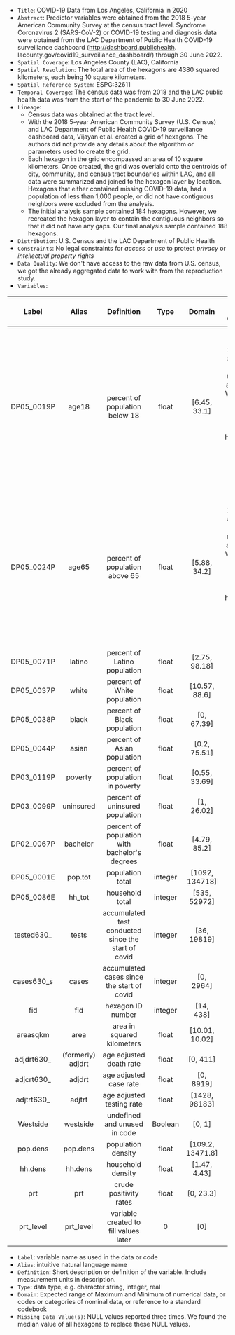 - `Title`: COVID-19 Data from Los Angeles, California in 2020
- `Abstract`: Predictor variables were obtained from the 2018 5-year American Community Survey at the census tract level. Syndrome Coronavirus 2 (SARS-CoV-2) or COVID-19 testing and diagnosis data were obtained from the LAC Department of Public Health COVID-19 surveillance dashboard (http://dashboard.publichealth. lacounty.gov/covid19_surveillance_dashboard/) through 30 June 2022.
- `Spatial Coverage`: Los Angeles County (LAC), California
- `Spatial Resolution`: The total area of the hexagons are 4380 squared kilometers, each being 10 square kilometers. 
- `Spatial Reference System`: ESPG:32611
- `Temporal Coverage`: The census data was from 2018 and the LAC public health data was from the start of the pandemic to 30 June 2022. 
- `Lineage`:
  - Census data was obtained at the tract level.
  - With the 2018 5-year American Community Survey (U.S. Census) and LAC Department of Public Health COVID-19 surveillance dashboard data, Vijayan et al. created a grid of hexagons. The authors did not provide any details about the algorithm or parameters used to create the grid.
  - Each hexagon in the grid encompassed an area of 10 square kilometers. Once created, the grid was overlaid onto the centroids of city, community, and census tract boundaries within LAC, and all data were summarized and joined to the hexagon layer by location. Hexagons that either contained missing COVID-19 data, had a population of less than 1,000 people, or did not have contiguous neighbors were excluded from the analysis.
  - The initial analysis sample contained 184 hexagons. However, we recreated the hexagon layer to contain the contiguous neighbors so that it did not have any gaps. Our final analysis sample contained 188 hexagons.
- `Distribution`: U.S. Census and the LAC Department of Public Health
- `Constraints`: No legal constraints for *access* or *use* to protect *privacy* or *intellectual property rights*
- `Data Quality`: We don't have access to the raw data from U.S. census, we got the already aggregated data to work with from the reproduction study. 
- `Variables`: 

| Label | Alias | Definition | Type | Domain | Missing Data Value(s) | Missing Data Frequency |
| :--: | :--: | :--: | :--: | :--: | :--: | :--: |
| DP05_0019P | age18 | percent of population below 18 | float | [6.45, 33.1] | FID number 19, 434, and 437 were reported as NULL. We found the median value of all hexagons to replace these NULL values. | 0.016 |
| DP05_0024P | age65 | percent of population above 65 | float | [5.88, 34.2] | FID number 19, 434, and 437 were reported as NULL. We found the median value of all hexagons to replace these NULL values. | 0.016 | 
| DP05_0071P | latino | percent of Latino population | float | [2.75, 98.18] | - | - | 
| DP05_0037P | white | percent of White population | float | [10.57, 88.6] | - | - | 
| DP05_0038P | black | percent of Black population | float | [0, 67.39] | - | - |
| DP05_0044P | asian | percent of Asian population | float | [0.2, 75.51] | - | - | 
| DP03_0119P | poverty | percent of population in poverty | float | [0.55, 33.69] | - | - | 
| DP03_0099P | uninsured | percent of uninsured population | float | [1, 26.02] | - | - | 
| DP02_0067P | bachelor | percent of population with bachelor's degrees | float | [4.79, 85.2] | - | - | 
| DP05_0001E | pop.tot | population total | integer | [1092, 134718] | - | - |
| DP05_0086E | hh_tot | household total | integer | [535, 52972] | - | - |
| tested630_ | tests | accumulated test conducted since the start of covid | integer | [36, 19819] | - | - |
| cases630_s | cases | accumulated cases since the start of covid | integer | [0, 2964] | - | - |
| fid | fid | hexagon ID number | integer | [14, 438] | - | - |
| areasqkm | area | area in squared kilometers | float | [10.01, 10.02] | - | - | 
| adjdrt630_ | (formerly) adjdrt | age adjusted death rate | float | [0, 411] | - | - | 
| adjcrt630_ | adjdrt | age adjusted case rate | float | [0, 8919] | - | - | 
| adjtrt630_ | adjtrt | age adjusted testing rate | float | [1428, 98183] | - | - | 
| Westside | westside | undefined and unused in code | Boolean | [0, 1] | - | - | 
| pop.dens | pop.dens | population density | float | [109.2, 13471.8] | - | - |
| hh.dens | hh.dens | household density | float | [1.47, 4.43] | - | - | 
| prt | prt | crude positivity rates | float | [0, 23.3] | - | - | 
| prt_level | prt_level | variable created to fill values later | 0 | [0] | - | - | 

  - `Label`: variable name as used in the data or code
  - `Alias`: intuitive natural language name
  - `Definition`: Short description or definition of the variable. Include measurement units in description.
  - `Type`: data type, e.g. character string, integer, real
  - `Domain`: Expected range of Maximum and Minimum of numerical data, or codes or categories of nominal data, or reference to a standard codebook
  - `Missing Data Value(s)`: NULL values reported three times. We found the median value of all hexagons to replace these NULL values. 
